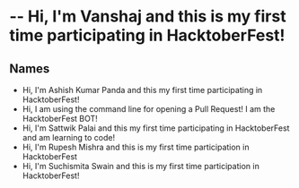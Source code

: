 
-- Hi, I'm  Vanshaj and this is my first time participating in HacktoberFest! 
=======
## Names


- Hi, I'm Ashish Kumar Panda and this my first time participating in HacktoberFest!
- Hi, I am using the command line for opening a Pull Request! I am the HacktoberFest BOT!
- Hi, I'm Sattwik Palai and this my first time participating in HacktoberFest and am learning to code!
- Hi, I'm Rupesh Mishra and this is my first time participation in HacktoberFest
- Hi, I'm Suchismita Swain and this is my first time participation in HacktoberFest!
